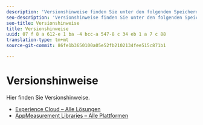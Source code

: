 ```yaml
---
description: 'Versionshinweise finden Sie unter den folgenden Speicherorten: '
seo-description: 'Versionshinweise finden Sie unter den folgenden Speicherorten: '
seo-title: Versionshinweise
title: Versionshinweise
uuid: 07 f 8 a 612-e 1 ba -4 bcc-a 547-8 c 34 eb 1 a 7 c 88
translation-type: tm+mt
source-git-commit: 86fe1b3650100a05e52fb2102134fee515c871b1

---
```



# Versionshinweise

Hier finden Sie Versionshinweise.

* [Experience Cloud – Alle Lösungen](https://marketing.adobe.com/resources/help/en_US/whatsnew/)
* [AppMeasurement Libraries – Alle Plattformen](https://marketing.adobe.com/resources/help/en_US/sc/appmeasurement/release/)

